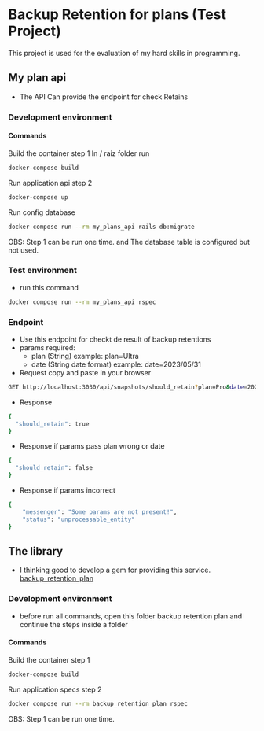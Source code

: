# Backup Retention for plans (Test Project)
This project is used for the evaluation of my hard skills in programming.
## My plan api
* The API
 Can provide the endpoint for check Retains
### Development environment
#### Commands
Build the container step 1
In / raiz folder run
```bash
docker-compose build
```
Run application api step 2
```bash
docker-compose up
```
Run config database
```bash
docker compose run --rm my_plans_api rails db:migrate
```
OBS: Step 1 can be run one time. and The database table is configured but not used.
### Test environment
* run this command 
```bash
docker compose run --rm my_plans_api rspec
```
### Endpoint
* Use this endpoint for checkt de result of backup retentions
* params required:
  * plan (String) example: plan=Ultra
  * date (String date format) example: date=2023/05/31
* Request copy and paste in your browser
```bash
GET http://localhost:3030/api/snapshots/should_retain?plan=Pro&date=2023/05/31
```
* Response
```bash
{
  "should_retain": true
}
```
* Response if params pass plan wrong or date 
```bash
{
  "should_retain": false
}
```
* Response if params incorrect
```bash
{
	"messenger": "Some params are not present!",
	"status": "unprocessable_entity"
}
```
## The library
* I thinking good to develop a gem for providing this service. [backup_retention_plan](https://rubygems.org/gems/backup_retention_plan)
### Development environment

* before run all commands, open this folder backup retention plan and continue the steps inside a folder
#### Commands
Build the container step 1

```bash
docker-compose build
```
Run application specs step 2

```bash
docker compose run --rm backup_retention_plan rspec
```
OBS: Step 1 can be run one time.
